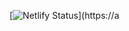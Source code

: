 [![Netlify Status](https://api.netlify.com/api/v1/badges/71ab7a61-2100-4a19-a377-479a0572303d/deploy-status)](https://a
